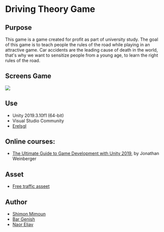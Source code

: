 # Driving Theory Game


## Purpose 

This game is a game created for profit as part of university study.
The goal of this game is to teach people the rules of the road while playing in an attractive game.
Car accidents are the leading cause of death in the world, that's why we want to sensitize people from a young age, to learn the right rules of the road.

## Screens Game 

<img src="https://github.com/ShimonMimoun/Driving-Theory_Game/blob/master/Documentation/Picture1.png">


## Use 

- Unity 2019.3.10f1 (64-bit)
- Visual Studio Community 
- [Erelsgl](https://github.com/erelsgl-at-ariel/gamedev-5780)


## Online courses:
* [The Ultimate Guide to Game Development with Unity 2019](https://www.udemy.com/the-ultimate-guide-to-game-development-with-unity/), by Jonathan Weinberger

## Asset

* [Free traffic asseet](https://assetstore.unity.com/packages/3d/props/free-traffic-essentials-asset-pack-125092)

## Author

* [Shimon Mimoun](https://github.com/ShimonMimoun)
* [Bar Genish](https://github.com/bargenish44 )
* [Naor Eliav](https://github.com/naor94)
